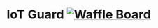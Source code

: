 # IoT Guard [![Waffle Board](https://img.shields.io/badge/waffle-board-blue.svg)](https://waffle.io/elpassion/iot-guard)
